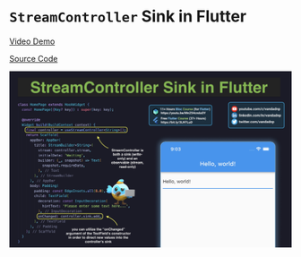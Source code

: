 # `StreamController` Sink in Flutter

[Video Demo](https://youtu.be/4gg_lij3XH4)

[Source Code](streamcontroller-sink-in-flutter.dart)

![](streamcontroller-sink-in-flutter.jpg)
